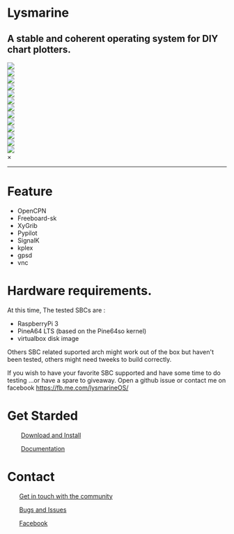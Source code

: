 
# Lysmarine

## A stable and coherent operating system for DIY chart plotters.
<div class="grayBG">

<div class="row">
  <div class="column">
    <img src="img/2.png" onclick="galleryShow(this);">
  </div>
  <div class="column">
    <img src="img/3.png" onclick="galleryShow(this);">
  </div>
  <div class="column">
    <img src="img/4.png" onclick="galleryShow(this);">
  </div>

  <div class="column">
    <img src="img/r1.png" onclick="galleryShow(this);">
  </div>
</div>  <div class="row">
  <div class="column">
    <img src="img/r2.png" onclick="galleryShow(this);">
  </div>
  <div class="column">
    <img src="img/r3.png" onclick="galleryShow(this);">
  </div>
  <div class="column">
    <img src="img/r4.png" onclick="galleryShow(this);">
  </div>
  
  <div class="column">
    <img src="img/r5.png" onclick="galleryShow(this);">
  </div>
  </div>  <div class="row">
  <div class="column">
    <img src="img/r6.png" onclick="galleryShow(this);">
  </div>
  <div class="column">
    <img src="img/r7.png" onclick="galleryShow(this);">
  </div>
    <div class="column">
    <img src="img/r8.png" onclick="galleryShow(this);">
  </div>
    <div class="column">
    <img src="img/r9.png" onclick="galleryShow(this);">
  </div>
  </div>  <div class="row">
    <div class="column">
    <img src="img/r10.png" onclick="galleryShow(this);">
  </div>
</div>



<!-- The expanding image container -->
<div class="container">
  <!-- Close the image -->
  <span onclick="this.parentElement.style.display='none'" class="closebtn">&times;</span>

  <!-- Expanded image -->
  <img id="expandedImg" style="width:100%">

  <!-- Image text -->
  <div id="imgtext"></div>
</div>


</div>

<div style="clear:both"></div>
 <hr>
 
# Feature

 * OpenCPN
 * Freeboard-sk
 * XyGrib
 * Pypilot
 * SignalK
 * kplex
 * gpsd
 * vnc


# Hardware requirements.

At this time, The tested SBCs are :

* RaspberryPi 3
* PineA64 LTS (based on the Pine64so kernel)
* virtualbox disk image

Others SBC related suported arch might work out of the box but haven't been tested, others might need tweeks to build correctly.

If you wish to have your favorite SBC supported and have some time to do testing ...or have a spare to giveaway. Open a github issue or contact me on facebook https://fb.me.com/lysmarineOS/


# Get Starded
&nbsp; &nbsp; &nbsp; &nbsp; [ Download and Install ](doc/INSTALL.md)

&nbsp; &nbsp; &nbsp; &nbsp; [ Documentation ](doc/README.md)


# Contact
&nbsp; &nbsp; &nbsp; &nbsp;[Get in touch with the community](https://www.facebook.com/groups/1072445939633174/)

&nbsp; &nbsp; &nbsp; &nbsp;[Bugs and Issues](https://github.com/lysmarine/lysmarine_gen/issues)

&nbsp; &nbsp; &nbsp; &nbsp;[Facebook](https://www.facebook.com/lysmarineOS)
